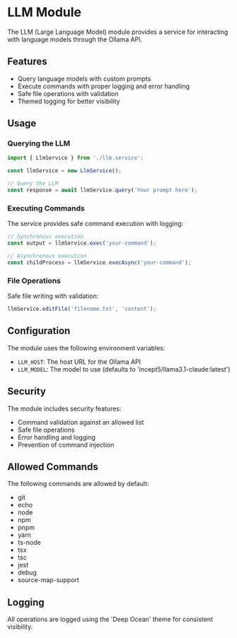 # LLM Module

The LLM (Large Language Model) module provides a service for interacting with language models through the Ollama API.

## Features

- Query language models with custom prompts
- Execute commands with proper logging and error handling
- Safe file operations with validation
- Themed logging for better visibility

## Usage

### Querying the LLM

```typescript
import { LlmService } from './llm.service';

const llmService = new LlmService();

// Query the LLM
const response = await llmService.query('Your prompt here');
```

### Executing Commands

The service provides safe command execution with logging:

```typescript
// Synchronous execution
const output = llmService.exec('your-command');

// Asynchronous execution
const childProcess = llmService.execAsync('your-command');
```

### File Operations

Safe file writing with validation:

```typescript
llmService.editFile('filename.txt', 'content');
```

## Configuration

The module uses the following environment variables:

- `LLM_HOST`: The host URL for the Ollama API
- `LLM_MODEL`: The model to use (defaults to 'incept5/llama3.1-claude:latest')

## Security

The module includes security features:

- Command validation against an allowed list
- Safe file operations
- Error handling and logging
- Prevention of command injection

## Allowed Commands

The following commands are allowed by default:

- git
- echo
- node
- npm
- pnpm
- yarn
- ts-node
- tsx
- tsc
- jest
- debug
- source-map-support

## Logging

All operations are logged using the 'Deep Ocean' theme for consistent visibility.
